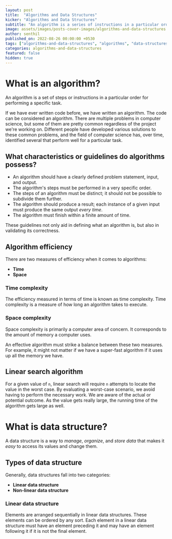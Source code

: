 ```yaml
---
layout: post
title:  "Algorithms and Data Structures"
kicker: "Algorithms and Data Structures"
subtitle: "An algorithm is a series of instructions in a particular order for performing a specific task."
image: assets/images/posts-cover-images/algorithms-and-data-structures.jpg
author: senthil
published_on: 2022-08-26 00:00:00 +0530
tags: ["algorithms-and-data-structures", "algorithms", "data-structures"]
categories: algorithms-and-data-structures
featured: false
hidden: true
---
```


# What is an algorithm?

An algorithm is a set of steps or instructions in a particular order for performing a specific task. 

If we have ever written code before, we have written an algorithm. The code can be considered an algorithm. There are multiple problems in computer science, but some of them are pretty common regardless of the project we're working on. Different people have developed various solutions to these common problems, and the field of computer science has, over time, identified several that perform well for a particular task.

## What characteristics or guidelines do algorithms possess?

- An algorithm should have a clearly defined problem statement, input, and output.
- The algorithm's steps must be performed in a very specific order.
- The steps of an algorithm must be distinct; it should not be possible to subdivide them further.
- The  algorithm should produce a result; each instance of a given input must produce the same output *every time*.
- The algorithm must finish within a finite amount of time.

These guidelines not only aid in defining what an algorithm is, but also in validating its correctness.

## Algorithm efficiency

There are two measures of efficiency when it comes to algorithms:

- **Time**
- **Space**

### Time complexity

The efficiency measured in terms of time is known as time complexity. Time complexity is a measure of how long an algorithm takes to execute.

### Space complexity

Space complexity is primarily a computer area of concern. It corresponds to the amount of memory a computer uses.

An effective algorithm must strike a balance between these two measures. For example, it might not matter if we have a super-fast algorithm if it uses up all the memory we have.

## Linear search algorithm

For a given value of `n`, linear search will require `n` attempts to locate the value in the worst case. By evaluating a worst-case scenario, we avoid having to perform the necessary work. We are aware of the actual or potential outcome. As the value gets really large, the running time of the algorithm gets large as well.

# What is data structure?

A data structure is a way to *manage*, *organize*, and *store data* that makes it *easy* to access its values and change them.

## Types of data structure

Generally, data structures fall into two categories:

- **Linear data structure**
- **Non-linear data structure**

### Linear data structure

Elements are arranged sequentially in linear data structures. These elements can be ordered by any sort. Each element in a linear data structure must have an element preceding it and may have an element following it if it is not the final element.